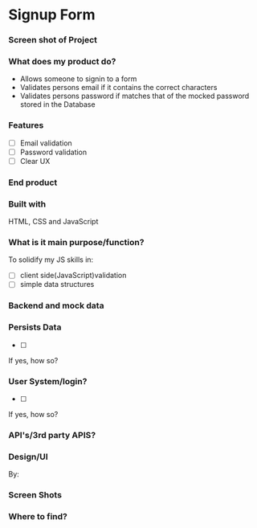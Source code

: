 # Signup Form

### Screen shot of Project

### What does my product do?
- Allows someone to signin to a form
- Validates persons email if it contains the correct characters
- Validates persons password if matches that of the mocked password stored in the Database

### Features
- [ ] Email validation
- [ ] Password validation
- [ ] Clear UX

### End product

### Built with
HTML, CSS and JavaScript

### What is it main purpose/function?
To solidify my JS skills in:

- [ ] client side(JavaScript)validation
- [ ] simple data structures

### Backend and mock data


### Persists Data
- [ ]

If yes, how so?

### User System/login?
- [ ]

If yes, how so?

### API's/3rd party APIS?

### Design/UI
By:

### Screen Shots


### Where to find?



